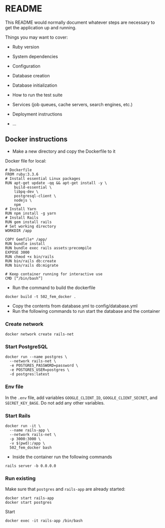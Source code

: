 # README

This README would normally document whatever steps are necessary to get the
application up and running.

Things you may want to cover:

* Ruby version

* System dependencies

* Configuration

* Database creation

* Database initialization

* How to run the test suite

* Services (job queues, cache servers, search engines, etc.)

* Deployment instructions

* ...

## Docker instructions
* Make a new directory and copy the Dockerfile to it

Docker file for local:

```
# Dockerfile
FROM ruby:3.3.6
# Install essential Linux packages
RUN apt-get update -qq && apt-get install -y \
    build-essential \
    libpq-dev \
    postgresql-client \
    nodejs \
    npm
# Install Yarn
RUN npm install -g yarn
# Install Rails
RUN gem install rails
# Set working directory
WORKDIR /app

COPY Gemfile* /app/
RUN bundle install
RUN bundle exec rails assets:precompile
EXPOSE 3000
RUN chmod +x bin/rails
RUN bin/rails db:create
RUN bin/rails db:migrate

# Keep container running for interactive use
CMD [“/bin/bash”]
```

* Run the command to build the dockerfile
```
docker build -t 502_fem_docker .
```

* Copy the contents from database.yml to config/database.yml
* Run the following commands to run start the database and the container

### Create network
```
docker network create rails-net
```

### Start PostgreSQL
```
docker run --name postgres \
  --network rails-net \
  -e POSTGRES_PASSWORD=password \
  -e POSTGRES_USER=postgres \
  -d postgres:latest
```

### Env file
In the `.env` file, add variables `GOOGLE_CLIENT_ID`, `GOOGLE_CLIENT_SECRET`, and `SECRET_KEY_BASE`.  Do not add any other variables.

### Start Rails
```
docker run -it \
  --name rails-app \
  --network rails-net \
  -p 3000:3000 \
  -v $(pwd):/app \
  502_fem_docker bash
```

* Inside the container run the following commands

```
rails server -b 0.0.0.0
```

### Run existing

Make sure that `postgres` and `rails-app` are already started:

```
docker start rails-app  
docker start postgres 
```

Start

```
docker exec -it rails-app /bin/bash 
```
